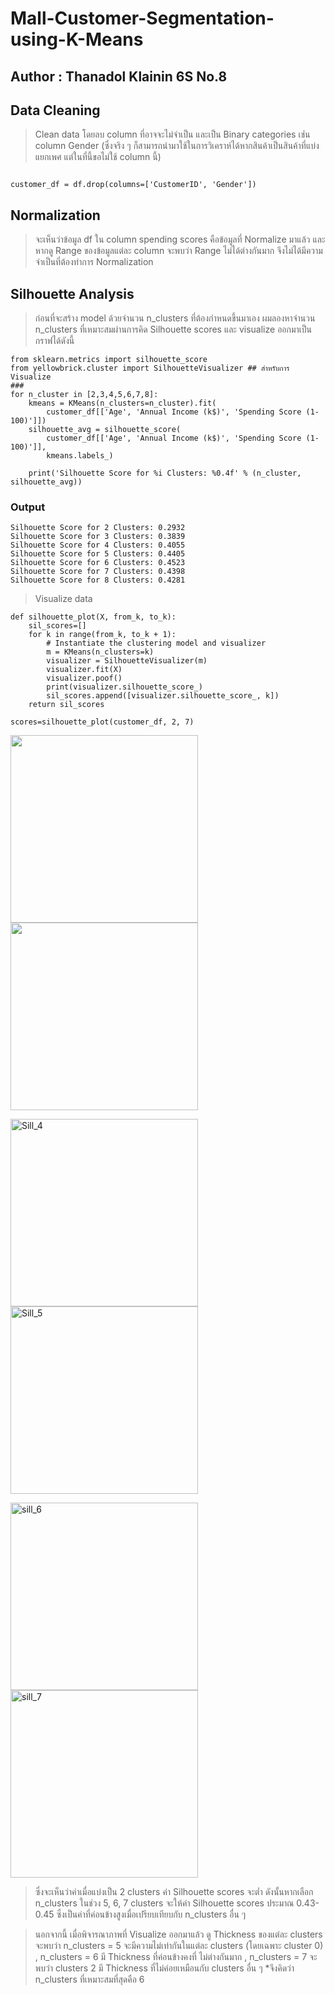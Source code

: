 # Mall-Customer-Segmentation-using-K-Means
## Author : Thanadol Klainin 6S No.8


## Data Cleaning

> Clean data โดยลบ column ที่อาจจะไม่จำเป็น และเป็น Binary categories เช่่น column Gender (ซึ่งจริง ๆ ก็สามารถนำมาใช้ในการวิเคราห์ได้หากสินค้าเป็นสินค้าที่แบ่งแยกเพศ แต่ในที่นี้ขอไม่ใช้ column นี้)

~~~

customer_df = df.drop(columns=['CustomerID', 'Gender'])
~~~

## Normalization

> จะเห็นว่าข้อมูล df ใน column spending scores คือข้อมูลที่ Normalize มาแล้ว และหากดู Range ของข้อมูลแต่ละ column จะพบว่า Range ไม่ได้ต่างกันมาก จึงไม่ได้มีความจำเป็นที่ต้องทำการ Normalization 

## Silhouette Analysis

> ก่อนที่จะสร้าง model ด้วยจำนวน n_clusters ที่ต้องกำหนดขึ้นมาเอง ผมลองหาจำนวน n_clusters ที่เหมาะสมผ่านการคิด Silhouette scores และ visualize ออกมาเป็นกราฟได้ดังนี้

~~~
from sklearn.metrics import silhouette_score
from yellowbrick.cluster import SilhouetteVisualizer ## สำหรับการ Visualize 
###
for n_cluster in [2,3,4,5,6,7,8]:
    kmeans = KMeans(n_clusters=n_cluster).fit(
        customer_df[['Age', 'Annual Income (k$)', 'Spending Score (1-100)']])
    silhouette_avg = silhouette_score(
        customer_df[['Age', 'Annual Income (k$)', 'Spending Score (1-100)']], 
        kmeans.labels_)
    
    print('Silhouette Score for %i Clusters: %0.4f' % (n_cluster, silhouette_avg))
~~~    

### Output

~~~
Silhouette Score for 2 Clusters: 0.2932
Silhouette Score for 3 Clusters: 0.3839
Silhouette Score for 4 Clusters: 0.4055
Silhouette Score for 5 Clusters: 0.4405
Silhouette Score for 6 Clusters: 0.4523
Silhouette Score for 7 Clusters: 0.4398
Silhouette Score for 8 Clusters: 0.4281
~~~

> Visualize data

~~~
def silhouette_plot(X, from_k, to_k):
    sil_scores=[]
    for k in range(from_k, to_k + 1):
        # Instantiate the clustering model and visualizer
        m = KMeans(n_clusters=k)
        visualizer = SilhouetteVisualizer(m)
        visualizer.fit(X) 
        visualizer.poof() 
        print(visualizer.silhouette_score_)
        sil_scores.append([visualizer.silhouette_score_, k])
    return sil_scores
    
scores=silhouette_plot(customer_df, 2, 7)
~~~

<img src="https://user-images.githubusercontent.com/67301601/143690230-f690d70b-a53b-4c0a-ab1a-0f79aa0dc41a.png"  height="300">  <img src="https://user-images.githubusercontent.com/67301601/143690232-7bbf187a-124e-4739-8589-30c67644cf1e.png"  height="300">

<img height="300" alt="Sill_4" src="https://user-images.githubusercontent.com/67301601/143690234-71fa5e1d-0b45-4010-be62-d394e793a7d0.png"> <img height="300" alt="Sill_5" src="https://user-images.githubusercontent.com/67301601/143690235-c629fa7c-0871-45a8-ab00-27cc8f0b0a71.png">

<img height="300" alt="sill_6" src="https://user-images.githubusercontent.com/67301601/143690236-28ba09e1-3166-4d00-b067-97794390306e.png"> <img height="300" alt="sill_7" src="https://user-images.githubusercontent.com/67301601/143690237-b87aa686-5073-43f9-bf64-afdc533243e2.png">

> ซึ่งจะเห็นว่าค่าเมื่อแบ่งเป็น 2 clusters ค่า Silhouette scores จะต่ำ ดังนั้นหากเลือก n_clusters ในช่วง 5, 6, 7 clusters จะให้ค่า Silhouette scores ประมาณ 0.43-0.45 ซึ่งเป็นค่าที่ค่อนข้างสูงเมื่อเปรียบเทียบกับ n_clusters อื่น ๆ 

> นอกจากนี้ เมื่อพิจารณาภาพที่ Visualize ออกมาแล้ว ดู Thickness ของแต่ละ clusters จะพบว่า n_clusters = 5 จะมีความไม่เท่ากันในแต่ละ clusters (โดยเฉพาะ cluster 0) , n_clusters = 6 มี Thickness ที่ค่อนข้างคงที่ ไม่ต่างกันมาก , n_clusters = 7 จะพบว่า clusters 2 มี Thickness ที่ไม่ค่อยเหมือนกับ clusters อื่น ๆ *จึงคิดว่า n_clusters ที่เหมาะสมที่สุดคือ 6

